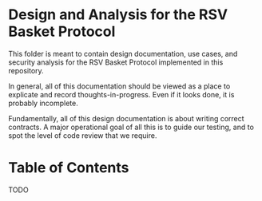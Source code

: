 # Design and Analysis for the RSV Basket Protocol

This folder is meant to contain design documentation, use cases, and security analysis for the RSV Basket Protocol implemented in this repository.

In general, all of this documentation should be viewed as a place to explicate and record thoughts-in-progress. Even if it looks done, it is probably incomplete.

Fundamentally, all of this design documentation is about writing correct contracts. A major operational goal of all this is to guide our testing, and to spot the level of code review that we require.

# Table of Contents

TODO


